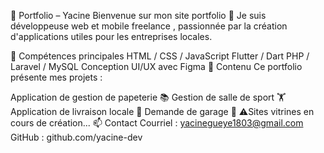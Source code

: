 💼 Portfolio – Yacine
Bienvenue sur mon site portfolio 👋
Je suis développeuse web et mobile freelance , passionnée par la création d'applications utiles pour les entreprises locales.

🌟 Compétences principales
HTML / CSS / JavaScript
Flutter / Dart
PHP / Laravel / MySQL
Conception UI/UX avec Figma
📁 Contenu
Ce portfolio présente mes projets :

Application de gestion de papeterie 📚
Gestion de salle de sport 🏋️
Application de livraison locale 🛵
Demande de garage 🚗
⚠️Sites vitrines en cours de création...
📫 Contact
Courriel : yacinegueye1803@gmail.com
GitHub : github.com/yacine-dev
